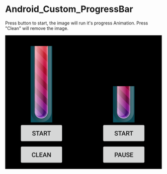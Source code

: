 # Android_Custom_ProgressBar

Press button to start, the image will run it's progress Animation.
Press "Clean" will remove the image.

![alt tag](https://github.com/rhodonite/Android_Custom_ProgressBar/blob/master/ScreenShot/Screenshot.png)
